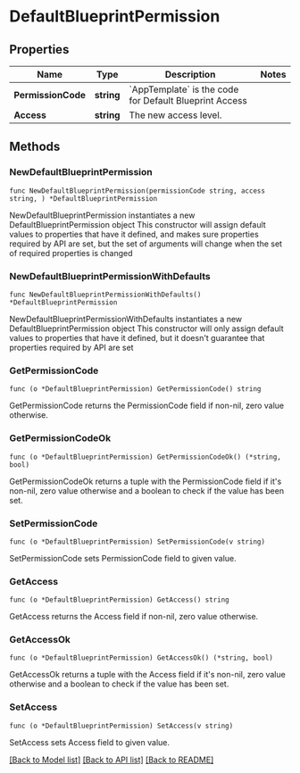 # DefaultBlueprintPermission

## Properties

Name | Type | Description | Notes
------------ | ------------- | ------------- | -------------
**PermissionCode** | **string** | &#x60;AppTemplate&#x60; is the code for Default Blueprint Access | 
**Access** | **string** | The new access level. | 

## Methods

### NewDefaultBlueprintPermission

`func NewDefaultBlueprintPermission(permissionCode string, access string, ) *DefaultBlueprintPermission`

NewDefaultBlueprintPermission instantiates a new DefaultBlueprintPermission object
This constructor will assign default values to properties that have it defined,
and makes sure properties required by API are set, but the set of arguments
will change when the set of required properties is changed

### NewDefaultBlueprintPermissionWithDefaults

`func NewDefaultBlueprintPermissionWithDefaults() *DefaultBlueprintPermission`

NewDefaultBlueprintPermissionWithDefaults instantiates a new DefaultBlueprintPermission object
This constructor will only assign default values to properties that have it defined,
but it doesn't guarantee that properties required by API are set

### GetPermissionCode

`func (o *DefaultBlueprintPermission) GetPermissionCode() string`

GetPermissionCode returns the PermissionCode field if non-nil, zero value otherwise.

### GetPermissionCodeOk

`func (o *DefaultBlueprintPermission) GetPermissionCodeOk() (*string, bool)`

GetPermissionCodeOk returns a tuple with the PermissionCode field if it's non-nil, zero value otherwise
and a boolean to check if the value has been set.

### SetPermissionCode

`func (o *DefaultBlueprintPermission) SetPermissionCode(v string)`

SetPermissionCode sets PermissionCode field to given value.


### GetAccess

`func (o *DefaultBlueprintPermission) GetAccess() string`

GetAccess returns the Access field if non-nil, zero value otherwise.

### GetAccessOk

`func (o *DefaultBlueprintPermission) GetAccessOk() (*string, bool)`

GetAccessOk returns a tuple with the Access field if it's non-nil, zero value otherwise
and a boolean to check if the value has been set.

### SetAccess

`func (o *DefaultBlueprintPermission) SetAccess(v string)`

SetAccess sets Access field to given value.



[[Back to Model list]](../README.md#documentation-for-models) [[Back to API list]](../README.md#documentation-for-api-endpoints) [[Back to README]](../README.md)


